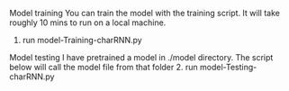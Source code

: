 Model training
You can train the model with the training script. It will take roughly 10 mins to run on a local machine.
1. run model-Training-charRNN.py

Model testing
I have pretrained a model in ./model directory. The script below will call the model file from that folder
2. run model-Testing-charRNN.py
